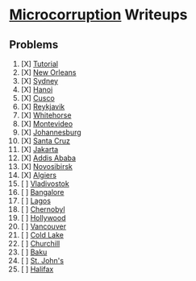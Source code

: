 # [Microcorruption](https://microcorruption.com/) Writeups

## Problems
1. [X] [Tutorial](./Tutorial/readme.md)
2. [X] [New Orleans](./NewOrleans/readme.md)
3. [X] [Sydney](./Sydney/readme.md)
4. [X] [Hanoi](./Hanoi/readme.md)
5. [X] [Cusco](./Cusco/readme.md)
6. [X] [Reykjavik](./Reykjavik/readme.md)
7. [X] [Whitehorse](./Whitehorse/readme.md)
8. [X] [Montevideo](./Montevideo/readme.md)
9. [X] [Johannesburg](./Johannesburg/readme.md)
10. [X] [Santa Cruz](./SantaCruz/readme.md)
11. [X] [Jakarta](./Jakarta/readme.md)
12. [X] [Addis Ababa](./AddisAbaba/readme.md)
13. [X] [Novosibirsk](./Novosibirsk/readme.md)
14. [X] [Algiers](./Algiers/readme.md)
15. [ ] [Vladivostok](./Vladivostok/readme.md)
16. [ ] [Bangalore](./Bangalore/readme.md)
17. [ ] [Lagos](./Lagos/readme.md)
18. [ ] [Chernobyl](./Chernobyl/readme.md)
19. [ ] [Hollywood](./Hollywood/readme.md)
20. [ ] [Vancouver](./Vancouver/readme.md)
21. [ ] [Cold Lake](./ColdLake/readme.md)
22. [ ] [Churchill](./Churchill/readme.md)
23. [ ] [Baku](./Baku/readme.md)
24. [ ] [St. John's](./StJohns/readme.md)
25. [ ] [Halifax](./Halifax/readme.md)
